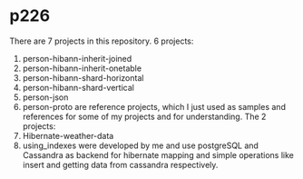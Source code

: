 p226
====
There are 7 projects in this repository.
6 projects:
1. person-hibann-inherit-joined
2. person-hibann-inherit-onetable
3. person-hibann-shard-horizontal
4. person-hibann-shard-vertical
5. person-json
6. person-proto
are reference projects, which I just used as samples and references for some of my projects and for understanding.
The 2 projects:
1. Hibernate-weather-data
2. using_indexes 
were developed by me and use postgreSQL and Cassandra as backend for hibernate mapping and simple operations like insert and getting data from cassandra respectively.
